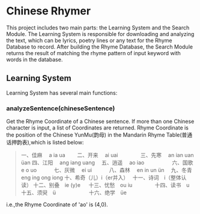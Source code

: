 # Chinese Rhymer
This project includes two main parts: the Learning System and the Search Module.
The Learning System is responsible for downloading and analyzing the text, which can be lyrics, poetry lines or any text for the Rhyme Database to record. 
After building the Rhyme Database, the Search Module returns the result of matching the rhyme pattern of input keyword with words in the database.

## Learning System
Learning System has several main functions:
### analyzeSentence(chineseSentence)
Get the Rhyme Coordinate of a Chinese sentence. If more than one Chinese character is input, a list of Coordinates are returned.
Rhyme Coordinate is the position of the Chinese YunMu(韵母) in the Mandarin Rhyme Table(普通话押韵表),which is listed below:

>一、佳麻　 a ia ua　　
二、开来　 ai uai　　　　
三、先寒　 an ian uan üan
四、江阳　 ang iang uang　
五、逍遥　 ao iao　　　　　
六、国歌　 e o uo　　　
七、灰微　 ei ui　　　
八、森林　 en in un ün　
九、冬青　 eng ing ong iong
十、希奇（儿）i（er并入）　
十一、诗词　i（整体认读）
十二、别叠　ie (y)e 　
十三、忧愁　ou iu　　　　
十四、读书　u　　　　　
十五、须臾　ü　　　　　　
十六、绝学　üe


i.e.,the Rhyme Coordinate of 'ao' is (4,0).

